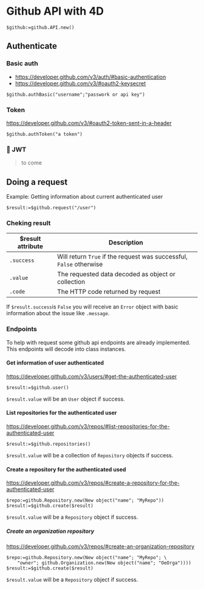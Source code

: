 
# Github API with 4D

```4d
$github:=github.API.new()
```

## Authenticate

### Basic auth

- https://developer.github.com/v3/auth/#basic-authentication
- https://developer.github.com/v3/#oauth2-keysecret

```4d
$github.authBasic("username";"passwork or api key")
```

### Token

https://developer.github.com/v3/#oauth2-token-sent-in-a-header

```4d
$github.authToken("a token")
```

### 🚧 JWT

> to come

## Doing a request

Example: Getting information about current authenticated user

```4d
$result:=$github.request("/user")
```

### Cheking result

| $result attribute |Description | 
|--|-- | 
| `.success` | Will return `True` if the request was successful, `False` otherwise | 
| `.value` | The requested data decoded as object or collection | 
| `.code` | The HTTP code returned by request | 

If `$result.success`is `False` you will receive an `Error` object with basic information about the issue like `.message`.

### Endpoints

To help with request some github api endpoints are already implemented. This endpoints will decode into class instances.

#### Get information of user authenticated

https://developer.github.com/v3/users/#get-the-authenticated-user

```4d
$result:=$github.user()
```

`$result.value` will be an `User` object if success.

#### List repositories for the authenticated user

https://developer.github.com/v3/repos/#list-repositories-for-the-authenticated-user

```4d
$result:=$github.repositories()
```

`$result.value` will be a collection of `Repository` objects if success.

#### Create a repository for the authenticated used

https://developer.github.com/v3/repos/#create-a-repository-for-the-authenticated-user
 
```4d
$repo:=github.Repository.new(New object("name"; "MyRepo"))
$result:=$github.create($result)
```

`$result.value` will be a `Repository` object if success.

##### Create an organization repository

https://developer.github.com/v3/repos/#create-an-organization-repository

```4d
$repo:=github.Repository.new(New object("name"; "MyRepo"; \
    "owner"; github.Organization.new(New object("name"; "OeOrga"))))
$result:=$github.create($result)
```

`$result.value` will be a `Repository` object if success.
